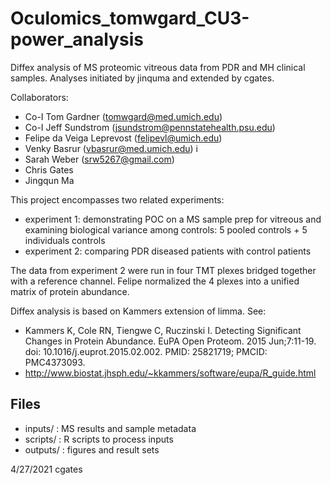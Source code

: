 Oculomics_tomwgard_CU3-power_analysis
=====================================

Diffex analysis of MS proteomic vitreous data from PDR and MH
clinical samples. Analyses initiated by jinquma and extended
by cgates.

Collaborators:
- Co-I Tom Gardner (tomwgard@med.umich.edu)
- Co-I Jeff Sundstrom (jsundstrom@pennstatehealth.psu.edu)
- Felipe da Veiga Leprevost (felipevl@umich.edu)
- Venky Basrur (vbasrur@med.umich.edu) i
- Sarah Weber (srw5267@gmail.com)
- Chris Gates
- Jingqun Ma

This project encompasses two related experiments:
- experiment 1: demonstrating POC on a MS sample prep for vitreous and 
  examining biological variance among controls: 5 pooled controls + 5 individuals controls
- experiment 2: comparing PDR diseased patients with control patients

The data from experiment 2 were run in four TMT plexes bridged together with a 
reference channel. Felipe normalized the 4 plexes into a unified matrix of protein 
abundance.

Diffex analysis is based on Kammers extension of limma. See:
- Kammers K, Cole RN, Tiengwe C, Ruczinski I. Detecting Significant Changes in Protein Abundance. 
  EuPA Open Proteom. 2015 Jun;7:11-19. doi: 10.1016/j.euprot.2015.02.002. 
  PMID: 25821719; PMCID: PMC4373093.
- http://www.biostat.jhsph.edu/~kkammers/software/eupa/R_guide.html


Files
-----
- inputs/ : MS results and sample metadata
- scripts/ : R scripts to process inputs
- outputs/ : figures and result sets

4/27/2021 cgates

